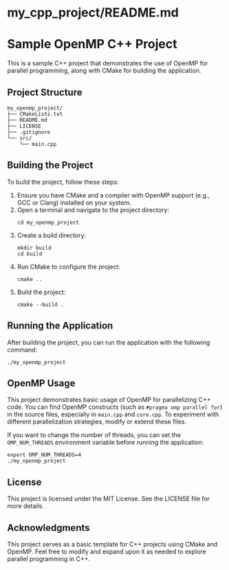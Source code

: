 # my_cpp_project/README.md


# Sample OpenMP C++ Project

This is a sample C++ project that demonstrates the use of OpenMP for parallel programming, along with CMake for building the application.


## Project Structure

```
my_openmp_project/
├── CMakeLists.txt
├── README.md
├── LICENSE
├── .gitignore
└── src/
    └── main.cpp
```


## Building the Project

To build the project, follow these steps:

1. Ensure you have CMake and a compiler with OpenMP support (e.g., GCC or Clang) installed on your system.
2. Open a terminal and navigate to the project directory:
   ```
   cd my_openmp_project
   ```
3. Create a build directory:
   ```
   mkdir build
   cd build
   ```
4. Run CMake to configure the project:
   ```
   cmake ..
   ```
5. Build the project:
   ```
   cmake --build .
   ```


## Running the Application

After building the project, you can run the application with the following command:

```
./my_openmp_project
```

## OpenMP Usage

This project demonstrates basic usage of OpenMP for parallelizing C++ code. You can find OpenMP constructs (such as `#pragma omp parallel for`) in the source files, especially in `main.cpp` and `core.cpp`. To experiment with different parallelization strategies, modify or extend these files.

If you want to change the number of threads, you can set the `OMP_NUM_THREADS` environment variable before running the application:

```
export OMP_NUM_THREADS=4
./my_openmp_project
```


## License

This project is licensed under the MIT License. See the LICENSE file for more details.


## Acknowledgments

This project serves as a basic template for C++ projects using CMake and OpenMP. Feel free to modify and expand upon it as needed to explore parallel programming in C++.